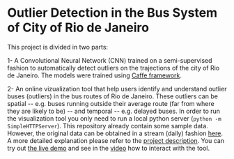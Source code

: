 # Outlier Detection in the Bus System of City of Rio de Janeiro

This project is divided in two parts:

1- A Convolutional Neural Network (CNN) trained on a semi-supervised fashion to automatically detect outliers on the trajections of the city of Rio de Janeiro. The models were trained using [Caffe framework](http://caffe.berkeleyvision.org/).

2- An online vizualization tool that help users identify and understand outlier buses (outliers) in the bus routes of Rio de Janeiro. These outliers can be spatial --  e.g. buses running outside their average route (far from where they are likely to be) -- and temporal -- e.g. delayed buses.
In order to run the visualization tool you only need to run a local python server (`python -m SimpleHTTPServer`). This repository already contain some sample data. However, the original data can be obtained in a stream (daily) fashion [here](data.rio.rj.gov.br).
A more detailed explanation please refer to the [project description](project_proposal.pdf). You can try out [the live demo](http://account.github.io/project) and
see in the [video](http://vimeo.com/1234567) how to interact with the tool.
